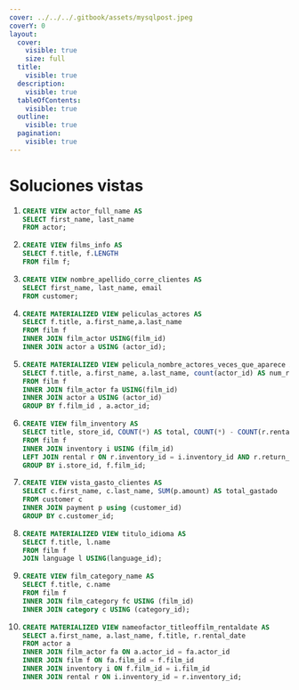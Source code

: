 ```yaml
---
cover: ../../../.gitbook/assets/mysqlpost.jpeg
coverY: 0
layout:
  cover:
    visible: true
    size: full
  title:
    visible: true
  description:
    visible: true
  tableOfContents:
    visible: true
  outline:
    visible: true
  pagination:
    visible: true
---
```


# Soluciones vistas

1. ```sql
   CREATE VIEW actor_full_name AS
   SELECT first_name, last_name
   FROM actor; 
   ```
2. ```sql
   CREATE VIEW films_info AS
   SELECT f.title, f.LENGTH
   FROM film f; 
   ```
3. ```sql
   CREATE VIEW nombre_apellido_corre_clientes AS 
   SELECT first_name, last_name, email
   FROM customer;
   ```
4. ```sql
   CREATE MATERIALIZED VIEW peliculas_actores AS 
   SELECT f.title, a.first_name,a.last_name
   FROM film f
   INNER JOIN film_actor USING(film_id)
   INNER JOIN actor a USING (actor_id);
   ```
5. ```sql
   CREATE MATERIALIZED VIEW pelicula_nombre_actores_veces_que_aparece AS
   SELECT f.title, a.first_name, a.last_name, count(actor_id) AS num_roles
   FROM film f
   INNER JOIN film_actor fa USING(film_id)
   INNER JOIN actor a USING (actor_id)
   GROUP BY f.film_id , a.actor_id; 
   ```
6. ```sql
   CREATE VIEW film_inventory AS
   SELECT title, store_id, COUNT(*) AS total, COUNT(*) - COUNT(r.rental_id) AS available
   FROM film f
   INNER JOIN inventory i USING (film_id)
   LEFT JOIN rental r ON r.inventory_id = i.inventory_id AND r.return_date IS NULL
   GROUP BY i.store_id, f.film_id;
   ```
7. ```sql
   CREATE VIEW vista_gasto_clientes AS
   SELECT c.first_name, c.last_name, SUM(p.amount) AS total_gastado
   FROM customer c
   INNER JOIN payment p using (customer_id)
   GROUP BY c.customer_id; 
   ```
8. ```sql
   CREATE MATERIALIZED VIEW titulo_idioma AS
   SELECT f.title, l.name
   FROM film f 
   JOIN language l USING(language_id);
   ```
9. ```sql
   CREATE VIEW film_category_name AS
   SELECT f.title, c.name
   FROM film f
   INNER JOIN film_category fc USING (film_id)
   INNER JOIN category c USING (category_id); 
   ```
10. ```sql
    CREATE MATERIALIZED VIEW nameofactor_titleoffilm_rentaldate AS
    SELECT a.first_name, a.last_name, f.title, r.rental_date
    FROM actor a 
    INNER JOIN film_actor fa ON a.actor_id = fa.actor_id
    INNER JOIN film f ON fa.film_id = f.film_id 
    INNER JOIN inventory i ON f.film_id = i.film_id 
    INNER JOIN rental r ON i.inventory_id = r.inventory_id;
    ```
